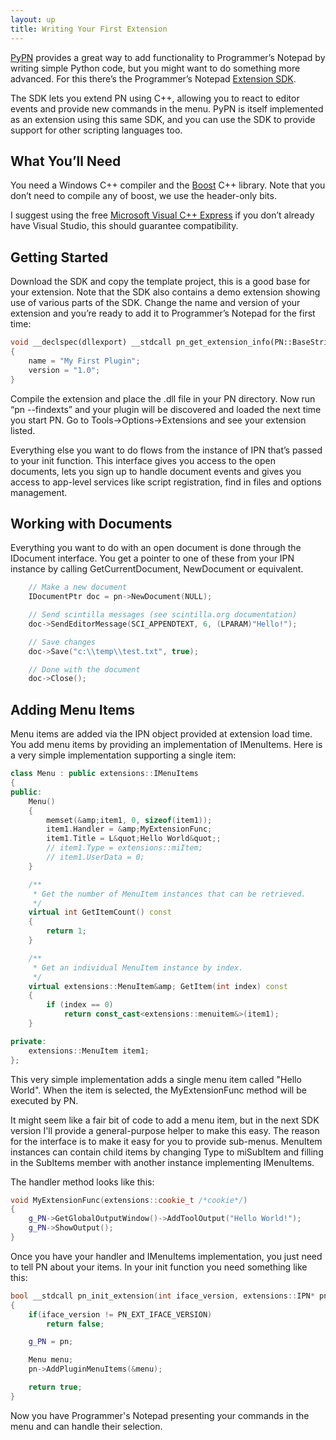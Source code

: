 ```yaml
---
layout: up
title: Writing Your First Extension
---
```


[PyPN](http://www.pnotepad.org/add-ons/) provides a great way to add functionality to Programmer’s Notepad by writing simple Python code, but you might want to do something more advanced. For this there’s the Programmer’s Notepad [Extension SDK](https://github.com/simonsteele/pn/releases/download/v2.4/sdk-2.4.0.zip).

The SDK lets you extend PN using C++, allowing you to react to editor events and provide new commands in the menu. PyPN is itself implemented as an extension using this same SDK, and you can use the SDK to provide support for other scripting languages too.

## What You’ll Need

You need a Windows C++ compiler and the [Boost](http://boost.org/) C++ library. Note that you don’t need to compile any of boost, we use the header-only bits.

I suggest using the free [Microsoft Visual C++ Express](http://www.microsoft.com/express/vc/Default.aspx) if you don’t already have Visual Studio, this should guarantee compatibility.

## Getting Started

Download the SDK and copy the template project, this is a good base for your extension. Note that the SDK also contains a demo extension showing use of various parts of the SDK. Change the name and version of your extension and you’re ready to add it to Programmer’s Notepad for the first time:

```cpp
void __declspec(dllexport) __stdcall pn_get_extension_info(PN::BaseString& name, PN::BaseString& version)
{
    name = "My First Plugin";
    version = "1.0";
}
```

Compile the extension and place the .dll file in your PN directory. Now run “pn --findexts” and your plugin will be discovered and loaded the next time you start PN. Go to Tools-&gt;Options-&gt;Extensions and see your extension listed.

Everything else you want to do flows from the instance of IPN that’s passed to your init function. This interface gives you access to the open documents, lets you sign up to handle document events and gives you access to app-level services like script registration, find in files and options management.

## Working with Documents

Everything you want to do with an open document is done through the IDocument interface. You get a pointer to one of these from your IPN instance by calling GetCurrentDocument, NewDocument or equivalent.

```cpp
    // Make a new document
    IDocumentPtr doc = pn->NewDocument(NULL);

    // Send scintilla messages (see scintilla.org documentation)
    doc->SendEditorMessage(SCI_APPENDTEXT, 6, (LPARAM)"Hello!");

    // Save changes
    doc->Save("c:\\temp\\test.txt", true);

    // Done with the document
    doc->Close();
```

## Adding Menu Items

Menu items are added via the IPN object provided at extension load time. You add menu items by providing an implementation of IMenuItems. Here is a very simple implementation supporting a single item:

```cpp
class Menu : public extensions::IMenuItems
{
public:
    Menu()
    {
        memset(&amp;item1, 0, sizeof(item1));
        item1.Handler = &amp;MyExtensionFunc;
        item1.Title = L&quot;Hello World&quot;;
        // item1.Type = extensions::miItem;
        // item1.UserData = 0;
    }

    /**
     * Get the number of MenuItem instances that can be retrieved.
     */
    virtual int GetItemCount() const
    {
        return 1;
    }

    /**
     * Get an individual MenuItem instance by index.
     */
    virtual extensions::MenuItem&amp; GetItem(int index) const
    {
        if (index == 0)
            return const_cast<extensions::menuitem&>(item1);
    }

private:
    extensions::MenuItem item1;
};
```

This very simple implementation adds a single menu item called &quot;Hello World&quot;. When the item is selected, the MyExtensionFunc method will be executed by PN.

It might seem like a fair bit of code to add a menu item, but in the next SDK version I'll provide a general-purpose helper to make this easy. The reason for the interface is to make it easy for you to provide sub-menus. MenuItem instances can contain child items by changing Type to miSubItem and filling in the SubItems member with another instance implementing IMenuItems.

The handler method looks like this:

```cpp
void MyExtensionFunc(extensions::cookie_t /*cookie*/)
{
    g_PN->GetGlobalOutputWindow()->AddToolOutput("Hello World!");
    g_PN->ShowOutput();
}
```

Once you have your handler and IMenuItems implementation, you just need to tell PN about your items. In your init function you need something like this:

```cpp
bool __stdcall pn_init_extension(int iface_version, extensions::IPN* pn)
{
    if(iface_version != PN_EXT_IFACE_VERSION)
        return false;

    g_PN = pn;

    Menu menu;
    pn->AddPluginMenuItems(&menu);

    return true;
}
```

Now you have Programmer's Notepad presenting your commands in the menu and can handle their selection.
